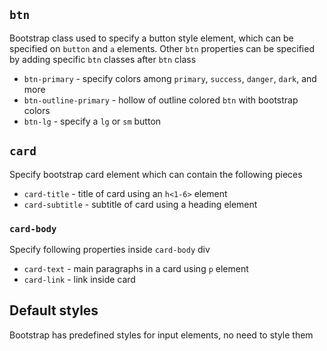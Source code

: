 ## `btn` 
Bootstrap class used to specify a button style element, which can be specified on `button` and `a` elements. Other `btn` properties can be specified by adding specific `btn` classes after `btn` class
- `btn-primary` - specify colors among `primary`, `success`, `danger`, `dark`, and more
- `btn-outline-primary` - hollow of outline colored `btn` with bootstrap colors
- `btn-lg` - specify a `lg` or `sm` button
## `card`
Specify bootstrap card element which can contain the following pieces
- `card-title` - title of card using an `h<1-6>` element
- `card-subtitle` - subtitle of card using a heading element
### `card-body`
Specify following properties inside `card-body` div
- `card-text`  - main paragraphs in a card using `p` element
- `card-link` - link inside card

## Default styles
Bootstrap has predefined styles for input elements, no need to style them